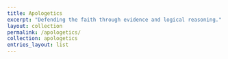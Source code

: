 ```yaml
---
title: Apologetics
excerpt: "Defending the faith through evidence and logical reasoning."
layout: collection
permalink: /apologetics/
collection: apologetics
entries_layout: list
---
```

